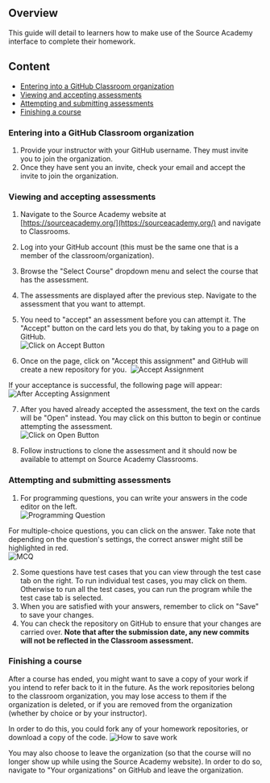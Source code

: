 ## Overview

This guide will detail to learners how to make use of the Source Academy interface to complete their homework.

## Content

- [Entering into a GitHub Classroom organization](#entering-into-a-github-classroom-organization)
- [Viewing and accepting assessments](#viewing-and-accepting-assessments)
- [Attempting and submitting assessments](#attempting-and-submitting-assessments)
- [Finishing a course](#finishing-a-course)

### Entering into a GitHub Classroom organization

1. Provide your instructor with your GitHub username. They must invite you to join the organization.
2. Once they have sent you an invite, check your email and accept the invite to join the organization.

### Viewing and accepting assessments

1. Navigate to the Source Academy website at [https://sourceacademy.org/](https://sourceacademy.org/) and navigate to Classrooms.
2. Log into your GitHub account (this must be the same one that is a member of the classroom/organization).
3. Browse the "Select Course" dropdown menu and select the course that has the assessment.
4. The assessments are displayed after the previous step. Navigate to the assessment that you want to attempt.
5. You need to "accept" an assessment before you can attempt it. The "Accept" button on the card lets you do that, by taking you to a page on GitHub.\
   ![Click on Accept Button](https://user-images.githubusercontent.com/47176493/122347381-8ccbe880-cf7c-11eb-8d26-a333e4630827.png)

6. Once on the page, click on "Accept this assignment" and GitHub will create a new repository for you.&nbsp;
   ![Accept Assignment](https://user-images.githubusercontent.com/47176493/122345872-eb906280-cf7a-11eb-8291-da408058156c.png)

If your acceptance is successful, the following page will appear:\
![After Accepting Assignment](https://user-images.githubusercontent.com/47176493/122346036-1d092e00-cf7b-11eb-8fce-b92b2a77fe89.png)

7. After you haved already accepted the assessment, the text on the cards will be "Open" instead. You may click on this button to begin or continue attempting the assessment.\
   ![Click on Open Button](https://user-images.githubusercontent.com/47176493/122347450-9ead8b80-cf7c-11eb-8108-bca0b2532ab9.png)

8. Follow instructions to clone the assessment and it should now be available to attempt on Source Academy Classrooms.

### Attempting and submitting assessments

1. For programming questions, you can write your answers in the code editor on the left.\
   ![Programming Question](https://user-images.githubusercontent.com/47176493/122347797-019f2280-cf7d-11eb-864f-b37bef2569c1.png)

For multiple-choice questions, you can click on the answer. Take note that depending on the question's settings, the correct answer might still be highlighted in red.\
![MCQ](https://user-images.githubusercontent.com/47176493/122347847-0ebc1180-cf7d-11eb-91dd-8b0fc1157bb6.png)

2. Some questions have test cases that you can view through the test case tab on the right. To run individual test cases, you may click on them. Otherwise to run all the test cases, you can run the program while the test case tab is selected.
3. When you are satisfied with your answers, remember to click on "Save" to save your changes.
4. You can check the repository on GitHub to ensure that your changes are carried over. **Note that after the submission date, any new commits will not be reflected in the Classroom assessment.**

### Finishing a course

After a course has ended, you might want to save a copy of your work if you intend to refer back to it in the future. As the work repositories belong to the classroom organization, you may lose access to them if the organization is deleted, or if you are removed from the organization (whether by choice or by your instructor).

In order to do this, you could fork any of your homework repositories, or download a copy of the code.
![How to save work](https://user-images.githubusercontent.com/47176493/122519182-bfd9af00-d044-11eb-9942-b2c39f208dea.png)

You may also choose to leave the organization (so that the course will no longer show up while using the Source Academy website). In order to do so, navigate to "Your organizations" on GitHub and leave the organization.

